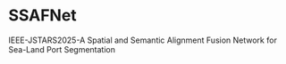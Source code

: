 # SSAFNet
IEEE-JSTARS2025-A Spatial and Semantic Alignment Fusion Network for Sea-Land Port Segmentation
